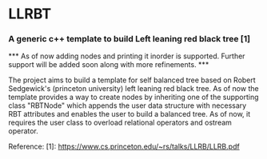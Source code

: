 # LLRBT
### A generic c++ template to build Left leaning red black tree [1]
*** As of now adding nodes and printing it inorder is supported. Further support will be added soon along with more refinements. ***

The project aims to build a template for self balanced tree based on Robert Sedgewick's (princeton university) left leaning red black tree.
As of now the template provides a way to create nodes by inheriting one of the supporting class "RBTNode" which appends the user data structure with necessary RBT attributes and enables the user to build a balanced tree.
As of now, it requires the user class to overload relational operators and ostream operator. 

Reference:
[1]: https://www.cs.princeton.edu/~rs/talks/LLRB/LLRB.pdf 

